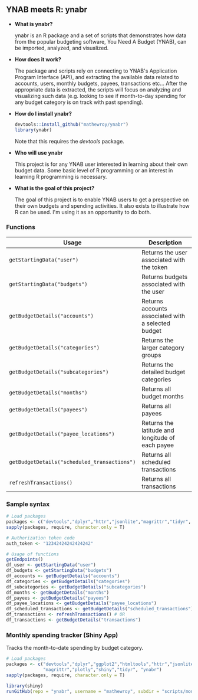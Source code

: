 ## YNAB meets R: ynabr

* **What is ynabr?** 

  ynabr is an R package and a set of scripts that demonstrates how data from the popular budgeting software, You Need A Budget (YNAB), can be imported, analyzed, and visualized.

* **How does it work?**

  The package and scripts rely on connecting to YNAB's Application Program Interface (API), and extracting the available data related to accounts, users, monthly budgets, payees, transactions etc... After the appropriate data is extracted, the scripts will focus on analyzing and visualizing such data (e.g. looking to see if month-to-day spending for any budget category is on track with past spending).
 
* **How do I install ynabr?**  
  ```r
  devtools::install_github("mathewroy/ynabr")  
  library(ynabr)  
  ```   
  Note that this requires the _devtools_ package.  
  
* **Who will use ynabr**

  This project is for any YNAB user interested in learning about their own budget data. Some basic level of R programming or an interest in learning R programming is necessary.
  
* **What is the goal of this project?**  

  The goal of this project is to enable YNAB users to get a prespective on their own budgets and spending activities. It also exists to illustrate how R can be used. I'm using it as an opportunity to do both.

### Functions
| Usage                                        | Description                                        |
|----------------------------------------------|----------------------------------------------------|
| `getStartingData("user")`                    | Returns the user associated with the token         |
| `getStartingData("budgets")`                 | Returns budgets associated with the user           |
| `getBudgetDetails("accounts")`               | Returns accounts associated with a selected budget |
| `getBudgetDetails("categories")`             | Returns the larger category groups                 |
| `getBudgetDetails("subcategories")`          | Returns the detailed budget categories             |
| `getBudgetDetails("months")`                 | Returns all budget months                          |
| `getBudgetDetails("payees")`                 | Returns all payees                                 |
| `getBudgetDetails("payee_locations")`        | Returns the latitude and longitude of each payee   |
| `getBudgetDetails("scheduled_transactions")` | Returns all scheduled transactions                 |
| `refreshTransactions()`                      | Returns all transactions                           |

### Sample syntax
```r
# Load packages
packages <- c("devtools","dplyr","httr","jsonlite","magrittr","tidyr", "ynabr")
sapply(packages, require, character.only = T)

# Authorization token code
auth_token <- "12342424242424242"

# Usage of functions
getEndpoints()
df_user <- getStartingData("user")
df_budgets <- getStartingData("budgets")
df_accounts <- getBudgetDetails("accounts")
df_categories <- getBudgetDetails("categories")
df_subcategories <- getBudgetDetails("subcategories")
df_months <- getBudgetDetails("months")
df_payees <- getBudgetDetails("payees")
df_payee_locations <- getBudgetDetails("payee_locations")
df_scheduled_transactions <- getBudgetDetails("scheduled_transactions")
df_transactions <- refreshTransactions() # OR
df_transactions <- getBudgetDetails("transactions")
```

### Monthly spending tracker (Shiny App)
Tracks the month-to-date spending by budget category.
```r
# Load packages
packages <- c("devtools","dplyr","ggplot2","htmltools","httr","jsonlite",
              "magrittr","plotly","shiny","tidyr", "ynabr")
sapply(packages, require, character.only = T)

library(shiny)
runGitHub(repo = "ynabr", username = "mathewroy", subdir = "scripts/monthly_spending")
```